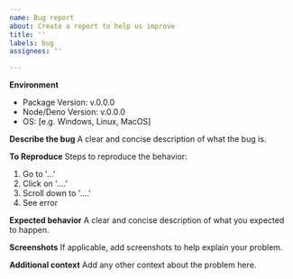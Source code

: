 ```yaml
---
name: Bug report
about: Create a report to help us improve
title: ''
labels: bug
assignees: ''

---
```


**Environment**
- Package Version: v.0.0.0
- Node/Deno Version: v.0.0.0
- OS: [e.g. Windows, Linux, MacOS]
<!-- - Others:  -->

**Describe the bug**
A clear and concise description of what the bug is.

**To Reproduce**
Steps to reproduce the behavior:
1. Go to '...'
2. Click on '....'
3. Scroll down to '....'
4. See error

**Expected behavior**
A clear and concise description of what you expected to happen.

**Screenshots**
If applicable, add screenshots to help explain your problem.

**Additional context**
Add any other context about the problem here.
